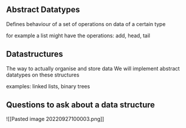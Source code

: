 ## Abstract Datatypes
Defines behaviour of a set of operations on data of a certain type

for example a list might have the operations: add, head, tail

## Datastructures
The way to actually organise and store data
We will implement abstract datatypes on these structures

examples: linked lists, binary trees

## Questions to ask about a data structure
![[Pasted image 20220927100003.png]]